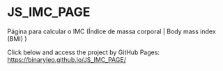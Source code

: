 # JS_IMC_PAGE
Página para calcular o IMC (Índice de massa corporal | Body mass index (BMI) )


Click below and access the project by GitHub Pages: https://binaryleo.github.io/JS_IMC_PAGE/
